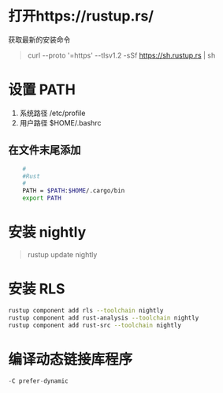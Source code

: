 # 打开https://rustup.rs/
获取最新的安装命令
>curl --proto '=https' --tlsv1.2 -sSf https://sh.rustup.rs | sh

# 设置 PATH

1.  系统路径
    /etc/profile
2. 用户路径
    $HOME/.bashrc
## 在文件末尾添加
```sh
    #
    #Rust
    # 
    PATH = $PATH:$HOME/.cargo/bin
    export PATH
```

# 安装 nightly
>    rustup update nightly

# 安装 RLS
```sh
rustup component add rls --toolchain nightly
rustup component add rust-analysis --toolchain nightly
rustup component add rust-src --toolchain nightly
```

# 编译动态链接库程序

```rust
-C prefer-dynamic
```